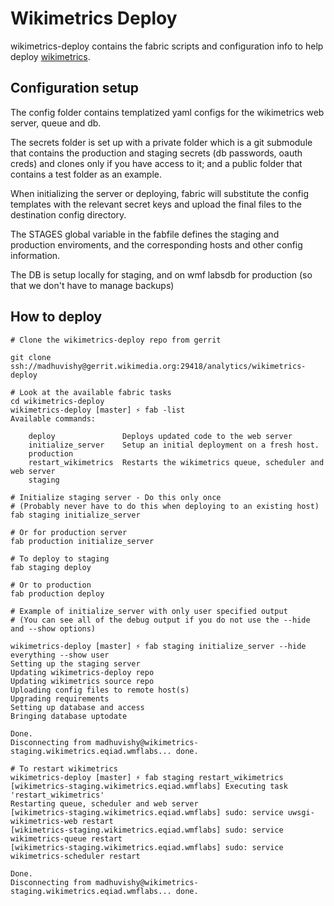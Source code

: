 Wikimetrics Deploy
===================

wikimetrics-deploy contains the fabric scripts and configuration info to help deploy [wikimetrics](https://github.com/wikimedia/analytics-wikimetrics).

## Configuration setup

The config folder contains templatized yaml configs for the wikimetrics web server, queue and db.

The secrets folder is set up with a private folder which is a git submodule that contains the production and staging secrets (db passwords, oauth creds) and clones only if you have access to it; and a public folder that contains a test folder as an example.

When initializing the server or deploying, fabric will substitute the config templates with the relevant secret keys and upload the final files to the destination config directory.

The STAGES global variable in the fabfile defines the staging and production enviroments, and the corresponding hosts and other config information.

The DB is setup locally for staging, and on wmf labsdb for production (so that we don't have to manage backups)

## How to deploy

```
# Clone the wikimetrics-deploy repo from gerrit

git clone ssh://madhuvishy@gerrit.wikimedia.org:29418/analytics/wikimetrics-deploy

# Look at the available fabric tasks
cd wikimetrics-deploy
wikimetrics-deploy [master] ⚡ fab -list
Available commands:

    deploy               Deploys updated code to the web server
    initialize_server    Setup an initial deployment on a fresh host.
    production
    restart_wikimetrics  Restarts the wikimetrics queue, scheduler and web server
    staging

# Initialize staging server - Do this only once
# (Probably never have to do this when deploying to an existing host)
fab staging initialize_server

# Or for production server
fab production initialize_server

# To deploy to staging
fab staging deploy

# Or to production
fab production deploy

# Example of initialize_server with only user specified output
# (You can see all of the debug output if you do not use the --hide and --show options)

wikimetrics-deploy [master] ⚡ fab staging initialize_server --hide everything --show user
Setting up the staging server
Updating wikimetrics-deploy repo
Updating wikimetrics source repo
Uploading config files to remote host(s)
Upgrading requirements
Setting up database and access
Bringing database uptodate

Done.
Disconnecting from madhuvishy@wikimetrics-staging.wikimetrics.eqiad.wmflabs... done.

# To restart wikimetrics
wikimetrics-deploy [master] ⚡ fab staging restart_wikimetrics
[wikimetrics-staging.wikimetrics.eqiad.wmflabs] Executing task 'restart_wikimetrics'
Restarting queue, scheduler and web server
[wikimetrics-staging.wikimetrics.eqiad.wmflabs] sudo: service uwsgi-wikimetrics-web restart
[wikimetrics-staging.wikimetrics.eqiad.wmflabs] sudo: service wikimetrics-queue restart
[wikimetrics-staging.wikimetrics.eqiad.wmflabs] sudo: service wikimetrics-scheduler restart

Done.
Disconnecting from madhuvishy@wikimetrics-staging.wikimetrics.eqiad.wmflabs... done.

```